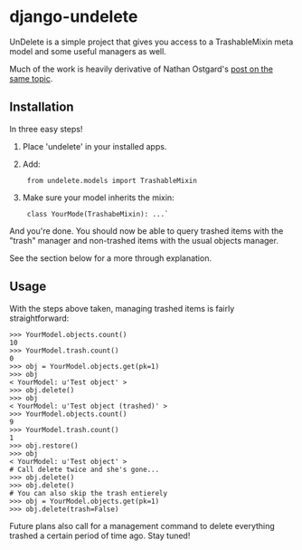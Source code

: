 django-undelete
================

UnDelete is a simple project that gives you access to a TrashableMixin meta model and some useful managers as well.

Much of the work is heavily derivative of Nathan Ostgard's [post on the same topic](http://ltslashgt.com/2007/07/18/undelete-in-django/).

Installation
-------------

In three easy steps!

1. Place 'undelete' in your installed apps.
2. Add:

        from undelete.models import TrashableMixin

3. Make sure your model inherits the mixin: 

        class YourMode(TrashabeMixin): ...`   

And you're done. You should now be able to query trashed items with the "trash" manager and non-trashed items with the usual objects manager.

See the section below for a more through explanation.

Usage
------

With the steps above taken, managing trashed items is fairly straightforward:

    >>> YourModel.objects.count()
    10
    >>> YourModel.trash.count()
    0
    >>> obj = YourModel.objects.get(pk=1)
    >>> obj
    < YourModel: u'Test object' >
    >>> obj.delete()
    >>> obj
    < YourModel: u'Test object (trashed)' >
    >>> YourModel.objects.count()
    9
    >>> YourModel.trash.count()
    1
    >>> obj.restore()
    >>> obj
    < YourModel: u'Test object' >
    # Call delete twice and she's gone...
    >>> obj.delete()
    >>> obj.delete()
    # You can also skip the trash entierely
    >>> obj = YourModel.objects.get(pk=1)
    >>> obj.delete(trash=False)

Future plans also call for a management command to delete everything trashed a certain period of time ago. Stay tuned!
